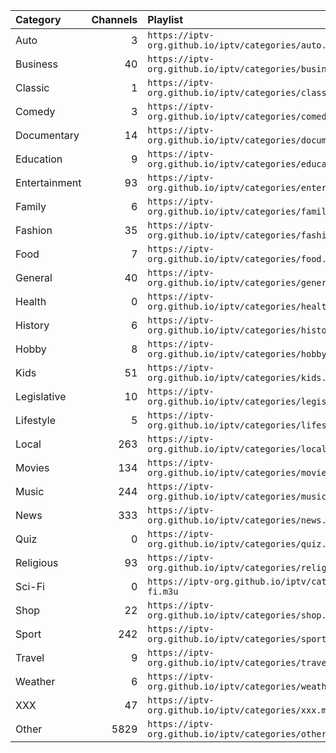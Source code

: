 | Category      | Channels | Playlist                                                       |
| :------------ | -------: | :------------------------------------------------------------- |
| Auto          |        3 | `https://iptv-org.github.io/iptv/categories/auto.m3u`          |
| Business      |       40 | `https://iptv-org.github.io/iptv/categories/business.m3u`      |
| Classic       |        1 | `https://iptv-org.github.io/iptv/categories/classic.m3u`       |
| Comedy        |        3 | `https://iptv-org.github.io/iptv/categories/comedy.m3u`        |
| Documentary   |       14 | `https://iptv-org.github.io/iptv/categories/documentary.m3u`   |
| Education     |        9 | `https://iptv-org.github.io/iptv/categories/education.m3u`     |
| Entertainment |       93 | `https://iptv-org.github.io/iptv/categories/entertainment.m3u` |
| Family        |        6 | `https://iptv-org.github.io/iptv/categories/family.m3u`        |
| Fashion       |       35 | `https://iptv-org.github.io/iptv/categories/fashion.m3u`       |
| Food          |        7 | `https://iptv-org.github.io/iptv/categories/food.m3u`          |
| General       |       40 | `https://iptv-org.github.io/iptv/categories/general.m3u`       |
| Health        |        0 | `https://iptv-org.github.io/iptv/categories/health.m3u`        |
| History       |        6 | `https://iptv-org.github.io/iptv/categories/history.m3u`       |
| Hobby         |        8 | `https://iptv-org.github.io/iptv/categories/hobby.m3u`         |
| Kids          |       51 | `https://iptv-org.github.io/iptv/categories/kids.m3u`          |
| Legislative   |       10 | `https://iptv-org.github.io/iptv/categories/legislative.m3u`   |
| Lifestyle     |        5 | `https://iptv-org.github.io/iptv/categories/lifestyle.m3u`     |
| Local         |      263 | `https://iptv-org.github.io/iptv/categories/local.m3u`         |
| Movies        |      134 | `https://iptv-org.github.io/iptv/categories/movies.m3u`        |
| Music         |      244 | `https://iptv-org.github.io/iptv/categories/music.m3u`         |
| News          |      333 | `https://iptv-org.github.io/iptv/categories/news.m3u`          |
| Quiz          |        0 | `https://iptv-org.github.io/iptv/categories/quiz.m3u`          |
| Religious     |       93 | `https://iptv-org.github.io/iptv/categories/religious.m3u`     |
| Sci-Fi        |        0 | `https://iptv-org.github.io/iptv/categories/sci-fi.m3u`        |
| Shop          |       22 | `https://iptv-org.github.io/iptv/categories/shop.m3u`          |
| Sport         |      242 | `https://iptv-org.github.io/iptv/categories/sport.m3u`         |
| Travel        |        9 | `https://iptv-org.github.io/iptv/categories/travel.m3u`        |
| Weather       |        6 | `https://iptv-org.github.io/iptv/categories/weather.m3u`       |
| XXX           |       47 | `https://iptv-org.github.io/iptv/categories/xxx.m3u`           |
| Other         |     5829 | `https://iptv-org.github.io/iptv/categories/other.m3u`         |
